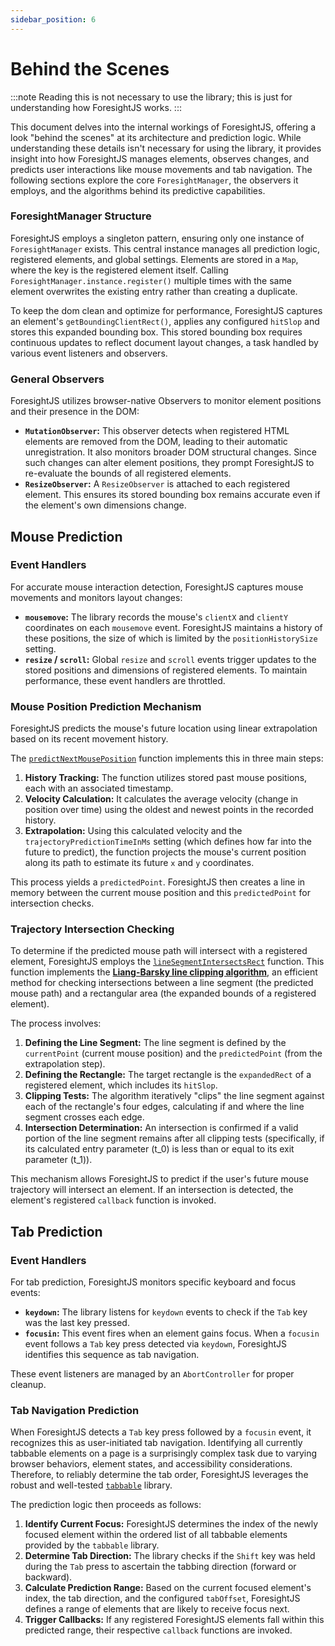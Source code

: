 ```yaml
---
sidebar_position: 6
---
```


# Behind the Scenes

:::note
Reading this is not necessary to use the library; this is just for understanding how ForesightJS works.
:::

This document delves into the internal workings of ForesightJS, offering a look "behind the scenes" at its architecture and prediction logic. While understanding these details isn't necessary for using the library, it provides insight into how ForesightJS manages elements, observes changes, and predicts user interactions like mouse movements and tab navigation. The following sections explore the core `ForesightManager`, the observers it employs, and the algorithms behind its predictive capabilities.

### ForesightManager Structure

ForesightJS employs a singleton pattern, ensuring only one instance of `ForesightManager` exists. This central instance manages all prediction logic, registered elements, and global settings. Elements are stored in a `Map`, where the key is the registered element itself. Calling `ForesightManager.instance.register()` multiple times with the same element overwrites the existing entry rather than creating a duplicate.

To keep the dom clean and optimize for performance, ForesightJS captures an element's `getBoundingClientRect()`, applies any configured `hitSlop` and stores this expanded bounding box. This stored bounding box requires continuous updates to reflect document layout changes, a task handled by various event listeners and observers.

### General Observers

ForesightJS utilizes browser-native Observers to monitor element positions and their presence in the DOM:

- **`MutationObserver`:** This observer detects when registered HTML elements are removed from the DOM, leading to their automatic unregistration. It also monitors broader DOM structural changes. Since such changes can alter element positions, they prompt ForesightJS to re-evaluate the bounds of all registered elements.
- **`ResizeObserver`:** A `ResizeObserver` is attached to each registered element. This ensures its stored bounding box remains accurate even if the element's own dimensions change.

## Mouse Prediction

### Event Handlers

For accurate mouse interaction detection, ForesightJS captures mouse movements and monitors layout changes:

- **`mousemove`:** The library records the mouse's `clientX` and `clientY` coordinates on each `mousemove` event. ForesightJS maintains a history of these positions, the size of which is limited by the `positionHistorySize` setting.
- **`resize` / `scroll`:** Global `resize` and `scroll` events trigger updates to the stored positions and dimensions of registered elements. To maintain performance, these event handlers are throttled.

### Mouse Position Prediction Mechanism

ForesightJS predicts the mouse's future location using linear extrapolation based on its recent movement history.

The [`predictNextMousePosition`](https://github.com/spaansba/ForesightJS/blob/main/src/ForesightManager/helpers/predictNextMousePosition.ts) function implements this in three main steps:

1.  **History Tracking:** The function utilizes stored past mouse positions, each with an associated timestamp.
2.  **Velocity Calculation:** It calculates the average velocity (change in position over time) using the oldest and newest points in the recorded history.
3.  **Extrapolation:** Using this calculated velocity and the `trajectoryPredictionTimeInMs` setting (which defines how far into the future to predict), the function projects the mouse's current position along its path to estimate its future `x` and `y` coordinates.

This process yields a `predictedPoint`. ForesightJS then creates a line in memory between the current mouse position and this `predictedPoint` for intersection checks.

### Trajectory Intersection Checking

To determine if the predicted mouse path will intersect with a registered element, ForesightJS employs the [`lineSegmentIntersectsRect`](https://github.com/spaansba/ForesightJS/blob/main/src/ForesightManager/helpers/lineSigmentIntersectsRect.ts) function. This function implements the [**Liang-Barsky line clipping algorithm**](https://en.wikipedia.org/wiki/Liang%E2%80%93Barsky_algorithm), an efficient method for checking intersections between a line segment (the predicted mouse path) and a rectangular area (the expanded bounds of a registered element).

The process involves:

1.  **Defining the Line Segment:** The line segment is defined by the `currentPoint` (current mouse position) and the `predictedPoint` (from the extrapolation step).
2.  **Defining the Rectangle:** The target rectangle is the `expandedRect` of a registered element, which includes its `hitSlop`.
3.  **Clipping Tests:** The algorithm iteratively "clips" the line segment against each of the rectangle's four edges, calculating if and where the line segment crosses each edge.
4.  **Intersection Determination:** An intersection is confirmed if a valid portion of the line segment remains after all clipping tests (specifically, if its calculated entry parameter \(t_0\) is less than or equal to its exit parameter \(t_1\)).

This mechanism allows ForesightJS to predict if the user's future mouse trajectory will intersect an element. If an intersection is detected, the element's registered `callback` function is invoked.

## Tab Prediction

### Event Handlers

For tab prediction, ForesightJS monitors specific keyboard and focus events:

- **`keydown`:** The library listens for `keydown` events to check if the `Tab` key was the last key pressed.
- **`focusin`:** This event fires when an element gains focus. When a `focusin` event follows a `Tab` key press detected via `keydown`, ForesightJS identifies this sequence as tab navigation.

These event listeners are managed by an `AbortController` for proper cleanup.

### Tab Navigation Prediction

When ForesightJS detects a `Tab` key press followed by a `focusin` event, it recognizes this as user-initiated tab navigation. Identifying all currently tabbable elements on a page is a surprisingly complex task due to varying browser behaviors, element states, and accessibility considerations. Therefore, to reliably determine the tab order, ForesightJS leverages the robust and well-tested [`tabbable`](https://github.com/focus-trap/tabbable) library.

The prediction logic then proceeds as follows:

1.  **Identify Current Focus:** ForesightJS determines the index of the newly focused element within the ordered list of all tabbable elements provided by the `tabbable` library.
2.  **Determine Tab Direction:** The library checks if the `Shift` key was held during the `Tab` press to ascertain the tabbing direction (forward or backward).
3.  **Calculate Prediction Range:** Based on the current focused element's index, the tab direction, and the configured `tabOffset`, ForesightJS defines a range of elements that are likely to receive focus next.
4.  **Trigger Callbacks:** If any registered ForesightJS elements fall within this predicted range, their respective `callback` functions are invoked.
